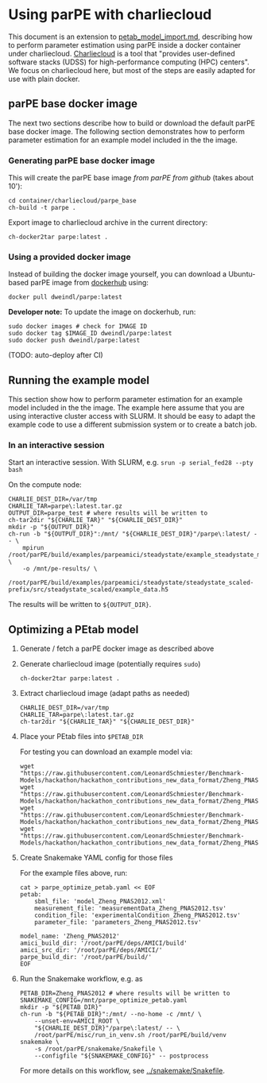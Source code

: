 # Using parPE with charliecloud

This document is an extension to [petab_model_import.md](petab_model_import.md),
describing how to perform parameter estimation using parPE inside a docker
container under charliecloud. 
[Charliecloud](https://hpc.github.io/charliecloud/) is a tool that "provides
user-defined software stacks (UDSS) for high-performance computing (HPC)
centers". We focus on charliecloud here, but most of the steps are easily
adapted for use with plain docker.

## parPE base docker image

The next two sections describe how to build or download the default parPE
base docker image. The following section demonstrates how to perform parameter
estimation for an example model included in the the image.


### Generating parPE base docker image

This will create the parPE base image *from parPE from github*
(takes about 10'):

    cd container/charliecloud/parpe_base
    ch-build -t parpe .

Export image to charliecloud archive in the current directory:

    ch-docker2tar parpe:latest .


### Using a provided docker image

Instead of building the docker image yourself, you can download a Ubuntu-based
parPE image from [dockerhub](https://hub.docker.com/r/dweindl/parpe) using:

    docker pull dweindl/parpe:latest

**Developer note:**
To update the image on dockerhub, run:

    sudo docker images # check for IMAGE ID
    sudo docker tag $IMAGE_ID dweindl/parpe:latest
    sudo docker push dweindl/parpe:latest 

(TODO: auto-deploy after CI)

## Running the example model

This section show how to perform parameter estimation for an example model
included in the the image. The example here assume that you are using
interactive cluster access with SLURM. It should be easy to adapt the example
code to use a different submission system or to create a batch job.

### In an interactive session

Start an interactive session. With SLURM, e.g. 
`srun -p serial_fed28 --pty bash`

On the compute node:

    CHARLIE_DEST_DIR=/var/tmp
    CHARLIE_TAR=parpe\:latest.tar.gz
    OUTPUT_DIR=parpe_test # where results will be written to
    ch-tar2dir "${CHARLIE_TAR}" "${CHARLIE_DEST_DIR}"
    mkdir -p "${OUTPUT_DIR}"
    ch-run -b "${OUTPUT_DIR}":/mnt/ "${CHARLIE_DEST_DIR}"/parpe\:latest/ -- \
        mpirun /root/parPE/build/examples/parpeamici/steadystate/example_steadystate_multi \
        -o /mnt/pe-results/ \
        /root/parPE/build/examples/parpeamici/steadystate/steadystate_scaled-prefix/src/steadystate_scaled/example_data.h5

The results will be written to `${OUTPUT_DIR}`.


## Optimizing a PEtab model

1. Generate / fetch a parPE docker image as described above

1. Generate charliecloud image (potentially requires `sudo`)
 
    `ch-docker2tar parpe:latest .`

1. Extract charliecloud image (adapt paths as needed)

    ```
    CHARLIE_DEST_DIR=/var/tmp
    CHARLIE_TAR=parpe\:latest.tar.gz
    ch-tar2dir "${CHARLIE_TAR}" "${CHARLIE_DEST_DIR}"
    ```

1. Place your PEtab files into `$PETAB_DIR`

   For testing you can download an example model via:

    ```    
    wget "https://raw.githubusercontent.com/LeonardSchmiester/Benchmark-Models/hackathon/hackathon_contributions_new_data_format/Zheng_PNAS2012/model_Zheng_PNAS2012.xml"
    wget "https://raw.githubusercontent.com/LeonardSchmiester/Benchmark-Models/hackathon/hackathon_contributions_new_data_format/Zheng_PNAS2012/measurementData_Zheng_PNAS2012.tsv"
    wget "https://raw.githubusercontent.com/LeonardSchmiester/Benchmark-Models/hackathon/hackathon_contributions_new_data_format/Zheng_PNAS2012/experimentalCondition_Zheng_PNAS2012.tsv"
    wget "https://raw.githubusercontent.com/LeonardSchmiester/Benchmark-Models/hackathon/hackathon_contributions_new_data_format/Zheng_PNAS2012/parameters_Zheng_PNAS2012.tsv"
    ```

1. Create Snakemake YAML config for those files

    For the example files above, run:
    
    ```
    cat > parpe_optimize_petab.yaml << EOF
   petab:
        sbml_file: 'model_Zheng_PNAS2012.xml'
        measurement_file: 'measurementData_Zheng_PNAS2012.tsv'
        condition_file: 'experimentalCondition_Zheng_PNAS2012.tsv'
        parameter_file: 'parameters_Zheng_PNAS2012.tsv'
    
    model_name: 'Zheng_PNAS2012'
    amici_build_dir: '/root/parPE/deps/AMICI/build'
    amici_src_dir: '/root/parPE/deps/AMICI/'
    parpe_build_dir: '/root/parPE/build/'
    EOF
    ```

1. Run the Snakemake workflow, e.g. as

    ```    
    PETAB_DIR=Zheng_PNAS2012 # where results will be written to
    SNAKEMAKE_CONFIG=/mnt/parpe_optimize_petab.yaml
    mkdir -p "${PETAB_DIR}"
    ch-run -b "${PETAB_DIR}":/mnt/ --no-home -c /mnt/ \
        --unset-env=AMICI_ROOT \
        "${CHARLIE_DEST_DIR}"/parpe\:latest/ -- \
        /root/parPE/misc/run_in_venv.sh /root/parPE/build/venv snakemake \
        -s /root/parPE/snakemake/Snakefile \
        --configfile "${SNAKEMAKE_CONFIG}" -- postprocess
    ```

    For more details on this workflow, see
    [../snakemake/Snakefile](../snakemake/Snakefile).

